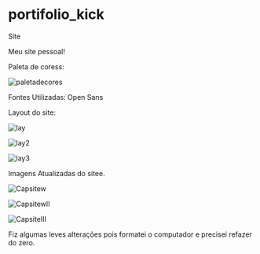 # portifolio_kick
Site

Meu site pessoal!

Paleta de coress:


![paletadecores](https://user-images.githubusercontent.com/92480034/155624537-a977755f-e18b-4958-ab9e-dd00c00f25af.png)

Fontes Utilizadas: Open Sans

Layout do site:

![lay](https://user-images.githubusercontent.com/92480034/155625036-a4a0601f-3ba4-4fb8-96cc-bf2557998129.png)


![lay2](https://user-images.githubusercontent.com/92480034/155625140-dc5523c2-1676-4e3b-9e89-18ae1cc4ed4c.png)

![lay3](https://user-images.githubusercontent.com/92480034/155625285-0729112c-863f-4f27-9e14-45bbfc120931.png)


Imagens Atualizadas do sitee.

![Capsitew](https://user-images.githubusercontent.com/92480034/159100089-cb018758-24f1-40dd-beff-f0ba9f6296c8.PNG)

![CapsitewII](https://user-images.githubusercontent.com/92480034/159100094-56d9ae44-ae87-44dc-8ce4-fd35f413f5e7.PNG)

![CapsiteIII](https://user-images.githubusercontent.com/92480034/159100098-4e125bba-216e-42b5-8f9d-1066db61350d.PNG)

Fiz algumas leves alterações pois formatei o computador e precisei refazer do zero.
